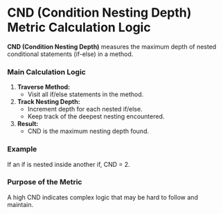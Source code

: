 # CND (Condition Nesting Depth) Metric Calculation Logic

**CND (Condition Nesting Depth)** measures the maximum depth of nested conditional statements (if-else) in a method.

### Main Calculation Logic

1. **Traverse Method:**
   - Visit all if/else statements in the method.
2. **Track Nesting Depth:**
   - Increment depth for each nested if/else.
   - Keep track of the deepest nesting encountered.
3. **Result:**
   - CND is the maximum nesting depth found.

### Example
If an if is nested inside another if, CND = 2.

### Purpose of the Metric
A high CND indicates complex logic that may be hard to follow and maintain.
